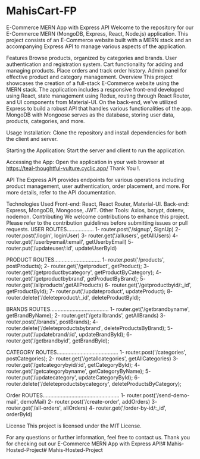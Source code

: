 # MahisCart-FP
E-Commerce MERN App with Express API Welcome to the repository for our E-Commerce MERN (MongoDB, Express, React, Node.js) application. This project consists of an E-Commerce website built with a MERN stack and an accompanying Express API to manage various aspects of the application.

Features Browse products, organized by categories and brands. User authentication and registration system. Cart functionality for adding and managing products. Place orders and track order history. Admin panel for effective product and category management. Overview This project showcases the creation of a full-stack E-Commerce website using the MERN stack. The application includes a responsive front-end developed using React, state management using Redux, routing through React Router, and UI components from Material-UI. On the back-end, we've utilized Express to build a robust API that handles various functionalities of the app. MongoDB with Mongoose serves as the database, storing user data, products, categories, and more.

Usage Installation: Clone the repository and install dependencies for both the client and server.

Starting the Application: Start the server and client to run the application.

Accessing the App: Open the application in your web browser at https://teal-thoughtful-vulture.cyclic.app/ Thank You !.

API The Express API provides endpoints for various operations including product management, user authentication, order placement, and more. For more details, refer to the API documentation.

Technologies Used Front-end: React, React Router, Material-UI. Back-end: Express, MongoDB, Mongoose, JWT. Other Tools: Axios, bcrypt, dotenv, nodemon. Contributing We welcome contributions to enhance this project. Please refer to the contribution guidelines before submitting issues or pull requests.
USER ROUTES.................. 1- router.post('/signup', SignUp) 2- router.post('/login', loginUser) 3- router.get('/allusers', getAllUsers) 4- router.get('/userbyemail/:email', getUserbyEmail) 5- router.put('/updateuser/:id', updateUserById)

PRODUCT ROUTES............................... 1- router.post('/products', postProducts); 2- router.get('/getproduct', getProduct); 3- router.get('/getproductbycategory', getProductByCategory); 4- router.get('/getproductbybrand', getProductByBrand); 5- router.get('/allproducts',getAllProducts) 6- router.get('/getproductbyid/:_id', getProductById); 7- router.put('/updateproduct', updateProduct); 8- router.delete('/deleteproduct/:_id', deleteProductById);

BRANDS ROUTES....................................... 1- router.get('/getbrandbyname', getBrandByName); 2- router.get('/getallbrands', getAllBrands) 3- router.post('/brands', postBrands); 4- router.delete('/deleteproductsbybrand', deleteProductsByBrand); 5- router.put('/updatebrand/:id', updateBrandById); 6- router.get('/getbrandbyid', getBrandById);

CATEGORY ROUTES......................................... 1- router.post('/categories', postCategories); 2- router.get('/getallcategories', getAllCategories) 3- router.get('/getcategorybyid/:id', getCategoryById); 4- router.get('/getcategorybyname', getCategoryByName); 5- router.put('/updatecategory', updateCategoryById); 6- router.delete('/deleteproductsbycategory', deleteProductsByCategory);

Order ROUTES................................................... 1- router.post('/send-demo-mail', demoMail) 2- router.post('/create-order', addOrders) 3- router.get('/all-orders', allOrders) 4- router.get('/order-by-id/:_id', orderById)


License This project is licensed under the MIT License.

For any questions or further information, feel free to contact us. Thank you for checking out our E-Commerce MERN App with Express API!# Mahis-Hosted-Project# Mahis-Hosted-Project
